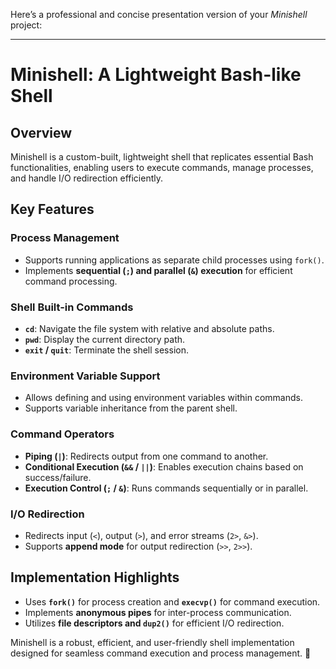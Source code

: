 Here’s a professional and concise presentation version of your *Minishell* project:  

---

# **Minishell: A Lightweight Bash-like Shell**  

## **Overview**  
Minishell is a custom-built, lightweight shell that replicates essential Bash functionalities, enabling users to execute commands, manage processes, and handle I/O redirection efficiently.  

## **Key Features**  

### **Process Management**  
- Supports running applications as separate child processes using `fork()`.  
- Implements **sequential (`;`) and parallel (`&`) execution** for efficient command processing.  

### **Shell Built-in Commands**  
- **`cd`**: Navigate the file system with relative and absolute paths.  
- **`pwd`**: Display the current directory path.  
- **`exit` / `quit`**: Terminate the shell session.  

### **Environment Variable Support**  
- Allows defining and using environment variables within commands.  
- Supports variable inheritance from the parent shell.  

### **Command Operators**  
- **Piping (`|`)**: Redirects output from one command to another.  
- **Conditional Execution (`&&` / `||`)**: Enables execution chains based on success/failure.  
- **Execution Control (`;` / `&`)**: Runs commands sequentially or in parallel.  

### **I/O Redirection**  
- Redirects input (`<`), output (`>`), and error streams (`2>`, `&>`).  
- Supports **append mode** for output redirection (`>>`, `2>>`).  

## **Implementation Highlights**  
- Uses **`fork()`** for process creation and **`execvp()`** for command execution.  
- Implements **anonymous pipes** for inter-process communication.  
- Utilizes **file descriptors and `dup2()`** for efficient I/O redirection.  

Minishell is a robust, efficient, and user-friendly shell implementation designed for seamless command execution and process management. 🚀
